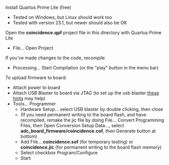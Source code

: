 Install Quartus Prime Lite (free)
 - Tested on Windows, but Linux should work too
 - Tested with version 23.1, but newer should also be OK

Open the **coincidence.qpf** project file in this directory with Quartus Prime Lite
 - File... Open Project

If you've made changes to the code, recompile
 - Processing... Start Compilation (or the "play" button in the menu bar)

To upload firmware to board:
 - Attach power to board
 - Attach USB Blaster to board via JTAG (to set up the usb blaster [these hints](https://docs.google.com/document/d/1CwERi99UN8asUvkfyjQFWtYEEusfU2QxoBewEEcmuAA/edit?usp=drivesdk) may help)
 - Tools... Programmer
   - Hardware Setup... select USB blaster by double clicking, then close
   - (If you need permanent writing to the board flash, and have recompiled, remake the jic file by doing File... Convert Programming Files, then Open Conversion Setup Data..., select **adc_board_firmware/coincidence.cof**, then Generate button at bottom)
   - Add File... **coincidence.sof** (for temporary testing) or **coincidence.jic** (for permanent writing to the board flash memory)
   - Select checkbox Program/Configure
   - Start
 

